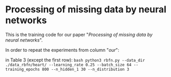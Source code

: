 # Processing of missing data by neural networks


This is the training code for our paper "*Processing of missing data by neural networks*".

In order to repeat the experiments from column "*our*":

 in Table 3 (except the first row):
    ```bash
        python3 rbfn.py --data_dir ./data_rbfn/heart/ --learning_rate 0.25 --batch_size 64 --training_epochs 800 --n_hidden_1 30 --n_distribution 3
    ```

